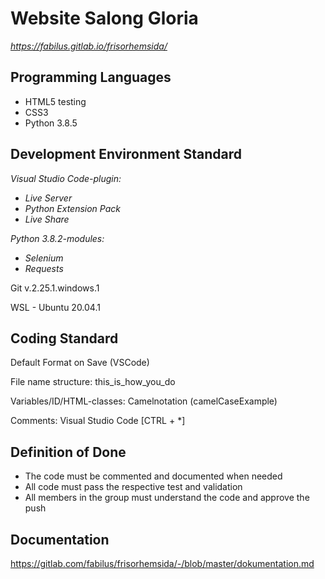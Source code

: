 # Website Salong Gloria

*https://fabilus.gitlab.io/frisorhemsida/*

## Programming Languages

- HTML5 testing
- CSS3
- Python 3.8.5

## Development Environment Standard

*Visual Studio Code-plugin:*
- *Live Server*
- *Python Extension Pack*
- *Live Share*

*Python 3.8.2-modules:*
- *Selenium*
- *Requests*

Git v.2.25.1.windows.1

WSL - Ubuntu 20.04.1

## Coding Standard

Default Format on Save (VSCode)

File name structure: this_is_how_you_do

Variables/ID/HTML-classes: Camelnotation (camelCaseExample)

Comments: Visual Studio Code [CTRL + *]

## Definition of Done

- The code must be commented and documented when needed
- All code must pass the respective test and validation
- All members in the group must understand the code and approve the push

## Documentation

https://gitlab.com/fabilus/frisorhemsida/-/blob/master/dokumentation.md